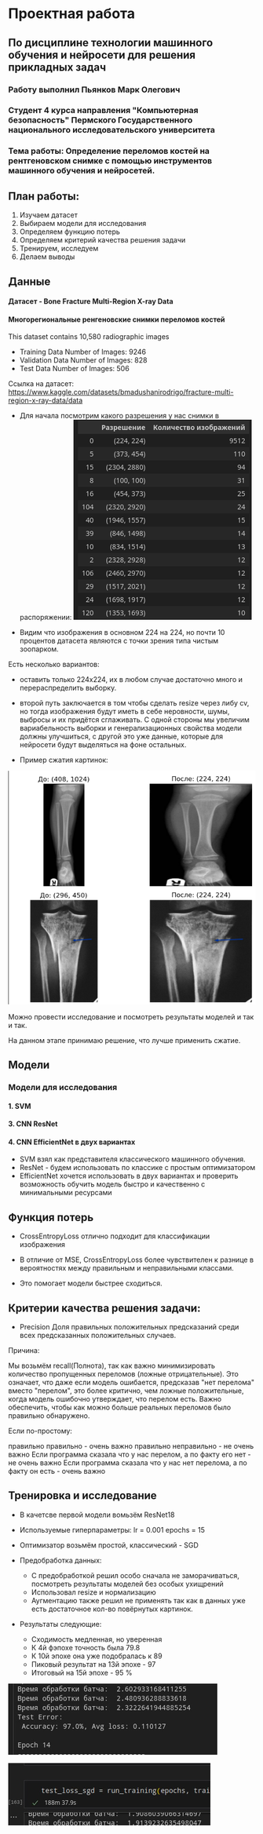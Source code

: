 # Проектная работа 

## По дисциплине технологии машинного обучения и нейросети для решения прикладных задач

### Работу выполнил Пьянков Марк Олегович 

### Cтудент 4 курса направления "Компьютерная безопасность" Пермского Государственного национального исследовательского университета

### Тема работы: Определение переломов костей на рентгеновском снимке с помощью инструментов машинного обучения и нейросетей. 

## План работы: 

1. Изучаем датасет
2. Выбираем модели для исследования
3. Определяем функцию потерь
4. Определяем критерий качества решения задачи
5. Тренируем, исследуем
6. Делаем выводы

## Данные

#### Датасет - Bone Fracture Multi-Region X-ray Data
#### Многорегиональные ренгеновские снимки переломов костей


This dataset contains 10,580 radiographic images
- Training Data Number of Images: 9246
- Validation Data Number of Images: 828
- Test Data Number of Images: 506

Ссылка на датасет: 
https://www.kaggle.com/datasets/bmadushanirodrigo/fracture-multi-region-x-ray-data/data


- Для начала посмотрим какого разрешения у нас снимки в распоряжении:
![Разрешения](image.png)


- Видим что изображения в основном 224 на 224, но почти 10 процентов датасета являются с точки зрения типа чистым зоопарком.

Есть несколько вариантов:
- оставить только 224x224, их в любом случае достаточно много и перераспределить выборку.

- второй путь заключается в том чтобы сделать resize через либу cv, но тогда изображения будут иметь в себе неровности, шумы, выбросы и их придётся сглаживать. С одной стороны мы увеличим вариабельность выборки и генерализационных свойства модели должны улучшиться, с другой это уже данные, которые для нейросети будут выделяться на фоне остальных.

- Пример сжатия картинок:

![Сжатие](image-1.png)

Можно провести исследование и посмотреть результаты моделей и так и так.

На данном этапе принимаю решение, что лучше применить сжатие.

## Модели

### Модели для исследования
#### 1. SVM
#### 3. CNN ResNet 
#### 4. CNN EfficientNet в двух вариантах


- SVM взял как представителя классического машинного обучения.
- ResNet - будем использовать по классике с простым оптимизатором
- EfficientNet хочется использовать в двух вариантах и проверить возможность обучить модель быстро и качественно с минимальными ресурсами

## Функция потерь

- CrossEntropyLoss отлично подходит для классификации изображения

- В отличие от MSE, CrossEntropyLoss более чувствителен к разнице в вероятностях между правильным и неправильными классами.

- Это помогает модели быстрее сходиться.


## Критерии качества решения задачи:

- Precision Доля правильных положительных предсказаний среди всех предсказанных положительных случаев.

Причина:

Мы возьмём recall(Полнота), так как важно минимизировать количество пропущенных переломов (ложные отрицательные). Это означает, что даже если модель ошибается, предсказав "нет перелома" вместо "перелом", это более критично, чем ложные положительные, когда модель ошибочно утверждает, что перелом есть. Важно обеспечить, чтобы как можно больше реальных переломов было правильно обнаружено.

Если по-простому: 

правильно правильно - очень важно
правильно неправильно - не очень важно
Если программа сказала что у нас перелом, а по факту его нет - не очень важно
Если программа сказала что у нас нет перелома, а по факту он есть - очень важно


## Тренировка и исследование

- В качетсве первой модели вомьзём ResNet18
- Используемые гиперпараметры: lr = 0.001 epochs = 15

- Оптимизатор возьмём простой, классический - SGD

- Предобработка данных:
    - С предобработкой решил особо сначала не заморачиваться, посмотреть результаты моделей без особых ухищрений
    - Использовал resize и нормализацию
    - Аугментацию также решил не применять так как в данных уже есть достаточное кол-во повёрнутых картинок.

- Результаты следующие:
    - Сходимость медленная, но уверенная
    - К 4й фэпохе точность была 79.8
    - К 10й эпохе она уже подобралась к 89
    - Пиковый результат на 13й эпохе - 97
    - Итоговый на 15й эпохе - 95 %

![alt text](image-2.png)

![alt text](image-3.png)